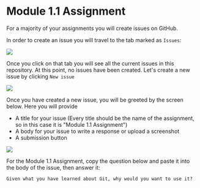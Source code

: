# Module 1.1 Assignment

For a majority of your assignments you will create issues on GitHub.

In order to create an issue you will travel to the tab marked as `Issues`:

![](https://github.com/DSCKabarak/Github-Training/blob/master/Module%201/assets/issue_one.png)

Once you click on that tab you will see all the current issues in this repository. At this point, no issues have been created. Let's create a new issue by clicking `New issue`

![](https://github.com/DSCKabarak/Github-Training/blob/master/Module%201/assets/issue_two.png)

Once you have created a new issue, you will be greeted by the screen below. Here you will provide
* A title for your issue (Every title should be the name of the assignment, so in this case it is "Module 1.1 Assignment")
* A body for your issue to write a response or upload a screenshot
* A submission button

![](https://github.com/DSCKabarak/Github-Training/blob/master/Module%201/assets/issue_three.png)

For the Module 1.1 Assignment, copy the question below and paste it into the body of the issue, then answer it:

`Given what you have learned about Git, why would you want to use it?`

